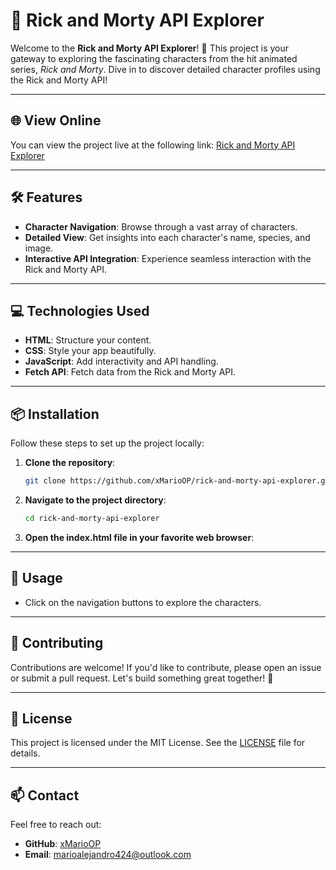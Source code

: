 # 🚀 Rick and Morty API Explorer

Welcome to the **Rick and Morty API Explorer**! 🌌 This project is your gateway to exploring the fascinating characters from the hit animated series, *Rick and Morty*. Dive in to discover detailed character profiles using the Rick and Morty API!

---

## 🌐 View Online
You can view the project live at the following link: [Rick and Morty API Explorer](https://xmarioop.github.io/rick-and-morty-api-explorer/)

---

## 🛠 Features
- **Character Navigation**: Browse through a vast array of characters.
- **Detailed View**: Get insights into each character's name, species, and image.
- **Interactive API Integration**: Experience seamless interaction with the Rick and Morty API.

---

## 💻 Technologies Used
- **HTML**: Structure your content.
- **CSS**: Style your app beautifully.
- **JavaScript**: Add interactivity and API handling.
- **Fetch API**: Fetch data from the Rick and Morty API.

---

## 📦 Installation
Follow these steps to set up the project locally:

1. **Clone the repository**:
   ```bash
   git clone https://github.com/xMarioOP/rick-and-morty-api-explorer.git

2. **Navigate to the project directory**:
   ```bash
   cd rick-and-morty-api-explorer

3. **Open the index.html file in your favorite web browser**:
 
---

## 🚀 Usage
- Click on the navigation buttons to explore the characters.

---

## 🤝 Contributing
Contributions are welcome! If you'd like to contribute, please open an issue or submit a pull request. Let's build something great together! 🙌

---

## 📜 License
This project is licensed under the MIT License. See the [LICENSE](LICENSE) file for details.

---

## 📫 Contact
Feel free to reach out:
- **GitHub**: [xMarioOP](https://github.com/xMarioOP)
- **Email**: [marioalejandro424@outlook.com](mailto:marioalejandro424@outlook.com)

